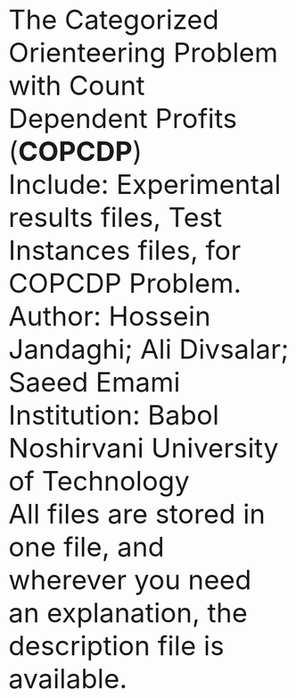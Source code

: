 <font size="16">
The Categorized Orienteering Problem with Count Dependent Profits (<b>COPCDP</b>)<br>
Include: Experimental results files, Test Instances files, for COPCDP Problem. <br>
Author: Hossein Jandaghi; Ali Divsalar; Saeed Emami <br>
Institution: Babol Noshirvani University of Technology <br>
All files are stored in one file, and wherever you need an explanation, the description file is available.

</font>



